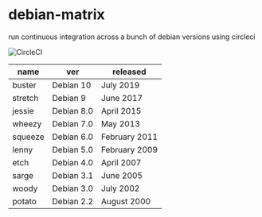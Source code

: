# debian-matrix
run continuous integration across a bunch of debian versions using circleci

![CircleCI](https://circleci.com/gh/sdolenc/debian-matrix.svg?style=shield)

| name | ver | released |
|--------------------|------------|---------------|
| buster  | Debian 10  | July 2019     |
| stretch | Debian 9   | June 2017     |
| jessie  | Debian 8.0 | April 2015    |
| wheezy  | Debian 7.0 | May 2013      |
| squeeze | Debian 6.0 | February 2011 |
| lenny   | Debian 5.0 | February 2009 |
| etch    | Debian 4.0 | April 2007    |
| sarge   | Debian 3.1 | June 2005     |
| woody   | Debian 3.0 | July 2002     |
| potato  | Debian 2.2 | August 2000   |
